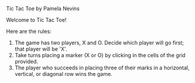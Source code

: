 Tic Tac Toe
by Pamela Nevins

Welcome to Tic Tac Toe!

Here are the rules:

1. The game has two players, X and O.  Decide which player will go first; that player will be 'X'.  
2. Take turns placing a marker (X or O) by clicking in the cells of the grid provided.  
3. The player who succeeds in placing three of their marks in a horizontal, vertical, or diagonal row wins the game.
